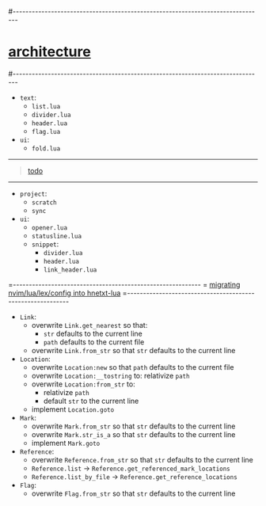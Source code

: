 #-------------------------------------------------------------------------------
# [architecture]()
#-------------------------------------------------------------------------------
- `text`:
  - `list.lua`
  - `divider.lua`
  - `header.lua`
  - `flag.lua`
- `ui`:
  - `fold.lua`

----------------------------------------
> [todo]()
----------------------------------------
- `project`:
  - `scratch`
  - `sync`
- `ui`:
  - `opener.lua`
  - `statusline.lua`
  - `snippet`:
    - `divider.lua`
    - `header.lua`
    - `link_header.lua`

=-----------------------------------------------------------
= [migrating nvim/lua/lex/config into hnetxt-lua]()
=-----------------------------------------------------------
- `Link`:
  - overwrite `Link.get_nearest` so that:
    - `str` defaults to the current line 
    - `path` defaults to the current file
  - overwrite `Link.from_str` so that `str` defaults to the current line
- `Location`:
  - overwrite `Location:new` so that `path` defaults to the current file
  - overwrite `Location:__tostring` to: relativize `path`
  - overwrite `Location:from_str` to:
    - relativize `path`
    - default `str` to the current line
  - implement `Location.goto`
- `Mark`:
  - overwrite `Mark.from_str` so that `str` defaults to the current line
  - overwrite `Mark.str_is_a` so that `str` defaults to the current line
  - implement `Mark.goto`
- `Reference`:
  - overwrite `Reference.from_str` so that `str` defaults to the current line
  - `Reference.list` → `Reference.get_referenced_mark_locations`
  - `Reference.list_by_file` → `Reference.get_reference_locations`
- `Flag`:
  - overwrite `Flag.from_str` so that `str` defaults to the current line

